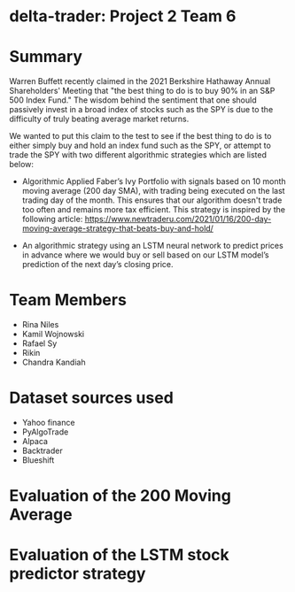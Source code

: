 # delta-trader: Project 2 Team 6

# Summary
Warren Buffett recently claimed in the 2021 Berkshire Hathaway Annual Shareholders' Meeting that "the best thing to do is to buy 90% in an S&P 500 Index Fund." The wisdom behind the sentiment that one should passively invest in a broad index of stocks such as the SPY is due to the difficulty of truly beating average market returns.

We wanted to put this claim to the test to see if the best thing to do is to either simply buy and hold an index fund such as the SPY, or attempt to trade the SPY with two different algorithmic strategies which are listed below:

* Algorithmic Applied Faber’s Ivy Portfolio with signals based on 10 month moving average (200 day SMA), with trading being executed on the last trading day of the month. This ensures that our algorithm doesn't trade too often and remains more tax efficient. This strategy is inspired by the following article: https://www.newtraderu.com/2021/01/16/200-day-moving-average-strategy-that-beats-buy-and-hold/

* An algorithmic strategy using an LSTM neural network to predict prices in advance where we would buy or sell based on our LSTM model’s prediction of the next day’s closing price.

# Team Members

* Rina Niles
* Kamil Wojnowski
* Rafael Sy
* Rikin
* Chandra Kandiah

# Dataset sources used
* Yahoo finance
* PyAlgoTrade
* Alpaca
* Backtrader
* Blueshift

# Evaluation of the 200 Moving Average 

# Evaluation of the LSTM stock predictor strategy




